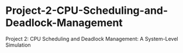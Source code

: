 # Project-2-CPU-Scheduling-and-Deadlock-Management
Project 2: CPU Scheduling and Deadlock Management: A System-Level Simulation
